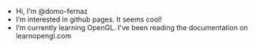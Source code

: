 - Hi, I’m @domo-fernaz
- I’m interested in github pages. It seems cool!
- I’m currently learning OpenGL. I've been reading the documentation on learnopengl.com 

<!---
domo-fernaz/domo-fernaz is a ✨ special ✨ repository because its `README.md` (this file) appears on your GitHub profile.
You can click the Preview link to take a look at your changes.
--->
